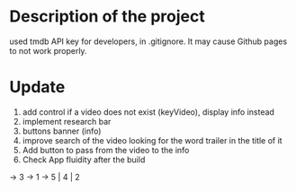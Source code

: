 # Description of the project

used tmdb API key for developers, in .gitignore. It may cause Github pages to not work properly.

# Update

1. add control if a video does not exist (keyVideo), display info instead
2. implement research bar
3. buttons banner (info)
4. improve search of the video looking for the word trailer in the title of it
5. Add button to pass from the video to the info
6. Check App fluidity after the build

-> 3 -> 1 -> 5 | 4 | 2
